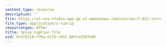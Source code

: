 ```yaml
---
content_type: resource
description: ''
file: https://ol-ocw-studio-app-qa.s3.amazonaws.com/courses/7-012-introduction-to-biology-fall-2004/9cdf6218f76ae115c45184fca2387e06_00LNy0Q_i6c.srt
file_type: application/x-subrip
resourcetype: Other
title: 3play caption file
uid: 9cdf6218-f76a-e115-c451-84fca2387e06
---
```

